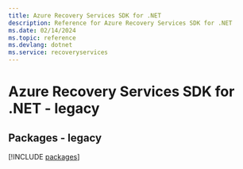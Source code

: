 ```yaml
---
title: Azure Recovery Services SDK for .NET
description: Reference for Azure Recovery Services SDK for .NET
ms.date: 02/14/2024
ms.topic: reference
ms.devlang: dotnet
ms.service: recoveryservices
---
```

# Azure Recovery Services SDK for .NET - legacy
## Packages - legacy
[!INCLUDE [packages](recovery-services-index.md)]